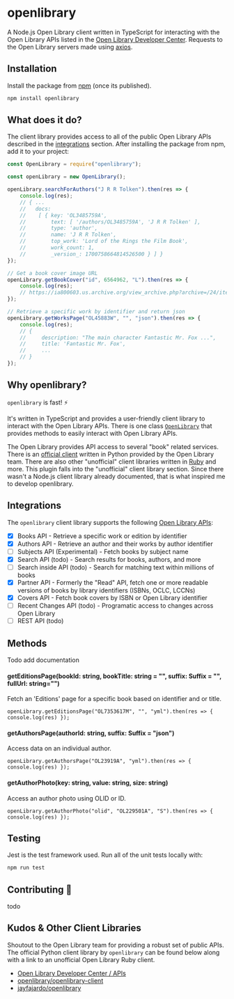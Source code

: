 # openlibrary 
A Node.js Open Library client written in TypeScript for interacting with the Open Library APIs listed in the [Open Library Developer Center](https://openlibrary.org/developers/api). Requests to the Open Library servers made using [axios](https://www.npmjs.com/package/axios). 

## Installation
Install the package from [npm](https://npmjs.com) (once its published).

```bash
npm install openlibrary
```

## What does it do?
The client library provides access to all of the public Open Library APIs described in the [integrations](#Integrations) section. After installing the package from npm, add it to your project:

```js
const OpenLibrary = require("openlibrary");

const openLibrary = new OpenLibrary();

openLibrary.searchForAuthors("J R R Tolken").then(res => {
    console.log(res);
    // { ...
    //   docs:
    //    [ { key: 'OL3485759A',
    //        text: [ '/authors/OL3485759A', 'J R R Tolken' ],
    //        type: 'author',
    //        name: 'J R R Tolken',
    //        top_work: 'Lord of the Rings the Film Book',
    //        work_count: 1,
    //        _version_: 1700758664814526500 } ] }
});

// Get a book cover image URL
openLibrary.getBookCover("id", 6564962, "L").then(res => {
    console.log(res);
    // https://ia800603.us.archive.org/view_archive.php?archive=/24/items/olcovers656/olcovers656-L.zip&file=6564962-L.jpg
});

// Retrieve a specific work by identifier and return json
openLibrary.getWorksPage("OL45883W", "", "json").then(res => {
    console.log(res);
    // { 
    //     description: "The main character Fantastic Mr. Fox ...",
    //     title: 'Fantastic Mr. Fox',
    //     ...
    // }
});
```

## Why openlibrary?
`openlibrary` is fast! ⚡

It's written in TypeScript and provides a user-friendly client library to interact with the Open Library APIs. There is one class [`OpenLibrary`](https://github.com/tannerdolby/openlibrary/blob/master/src/books.ts) that provides methods to easily interact with Open Library APIs.

The Open Library provides API access to several "book" related services. There is an [official client](https://github.com/internetarchive/openlibrary-client) written in Python provided by the Open Library team. There are also other "unofficial" client libraries written in [Ruby](https://github.com/jayfajardo/openlibrary) and more. This plugin falls into the "unofficial" client library section. Since there wasn't a Node.js client library already documented, that is what inspired me to develop openlibrary.

## Integrations
The `openlibrary` client library supports the following [Open Library APIs](https://openlibrary.org/developers/api):

- [x] Books API - Retrieve a specific work or edition by identifier
- [x] Authors API - Retrieve an author and their works by author identifier
- [ ] Subjects API (Experimental) - Fetch books by subject name
- [x] Search API (todo) - Search results for books, authors, and more
- [ ] Search inside API (todo) - Search for matching text within millions of books
- [x] Partner API - Formerly the "Read" API, fetch one or more readable versions of books by library identifiers (ISBNs, OCLC, LCCNs)
- [x] Covers API - Fetch book covers by ISBN or Open Library identifier
- [ ] Recent Changes API (todo) - Programatic access to changes across Open Library
- [ ] REST API (todo)

## Methods
Todo add documentation

#### getEditionsPage(bookId: string, bookTitle: string = "", suffix: Suffix = "", fullUrl: string="")
Fetch an 'Editions' page for a specific book based on identifier and or title.

`openLibrary.getEditionsPage("OL7353617M", "", "yml").then(res => { console.log(res) });`

#### getAuthorsPage(authorId: string, suffix: Suffix = "json")
Access data on an individual author.

`openLibrary.getAuthorsPage("OL23919A", "yml").then(res => { console.log(res) });`

#### getAuthorPhoto(key: string, value: string, size: string)
Access an author photo using OLID or ID.

`openLibrary.getAuthorPhoto("olid", "OL229501A", "S").then(res => { console.log(res) });`


## Testing
Jest is the test framework used. Run all of the unit tests locally with:

```bash
npm run test
```

## Contributing 🌱

todo

## Kudos & Other Client Libraries
Shoutout to the Open Library team for providing a robust set of public APIs. The official Python client library by `openlibrary` can be found below along with a link to an unofficial Open Library Ruby client.

- [Open Library Developer Center / APIs](https://openlibrary.org/developers/api)
- [openlibrary/openlibrary-client](https://github.com/internetarchive/openlibrary-client#other-client-libraries)
- [jayfajardo/openlibrary](https://github.com/jayfajardo/openlibrary)